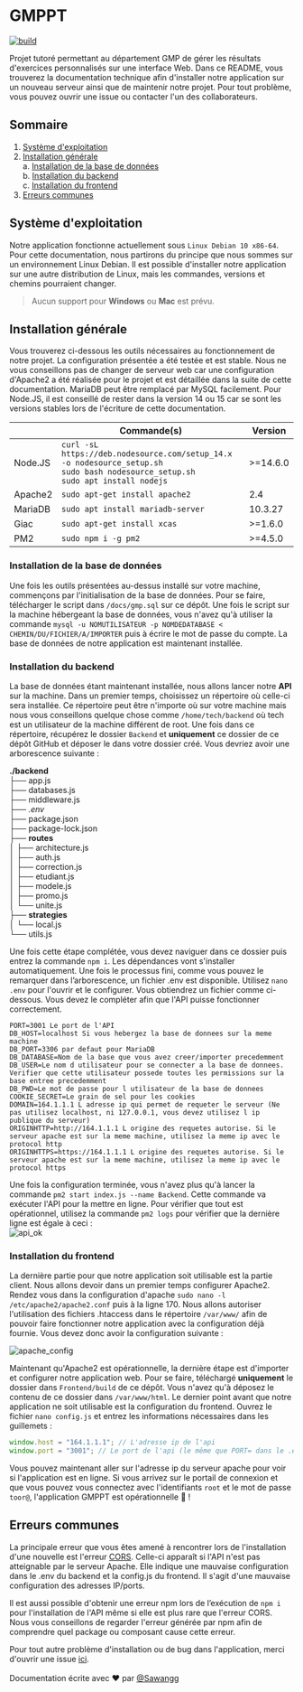 # GMPPT
[![build](https://github.com/Sawangg/GMPPT/actions/workflows/node.js.yml/badge.svg)](https://github.com/Sawangg/GMPPT/actions/workflows/node.js.yml)

Projet tutoré permettant au département GMP de gérer les résultats d'exercices personnalisés sur une interface Web. Dans ce README, vous trouverez la documentation technique afin d'installer notre application sur un nouveau serveur ainsi que de maintenir notre projet. Pour tout problème, vous pouvez ouvrir une issue ou contacter l'un des collaborateurs.

## Sommaire

 1. [Système d'exploitation](#os)<br/>
 2. [Installation générale](#installation)<br/>
  a. [Installation de la base de données](#installationBD)<br/>
  b. [Installation du backend](#installationBack)<br/>
  c. [Installation du frontend](#installationFront)<br/>
 4. [Erreurs communes](#erreursCommunes)<br/>

## Système d'exploitation <a id="os"/>

Notre application fonctionne actuellement sous `Linux Debian 10 x86-64`. Pour cette documentation, nous partirons du principe que nous sommes sur un environnement Linux Debian. Il est possible d'installer notre application sur une autre distribution de Linux, mais les commandes, versions et chemins pourraient changer. 
> Aucun support pour **Windows** ou **Mac** est prévu.

## Installation générale <a id="installation"/>

Vous trouverez ci-dessous les outils nécessaires au fonctionnement de notre projet. La configuration présentée a été testée et est stable. Nous ne vous conseillons pas de changer de serveur web car une configuration d'Apache2 a été réalisée pour le projet et est détaillée dans la suite de cette documentation. MariaDB peut être remplacé par MySQL facilement. Pour Node.JS, il est conseillé de rester dans la version 14 ou 15 car se sont les versions stables lors de l'écriture de cette documentation.

|        |Commande(s)                      |Version    |
|--------|---------------------------------|-----------|
|Node.JS |`curl -sL https://deb.nodesource.com/setup_14.x -o nodesource_setup.sh` <br/>`sudo bash nodesource_setup.sh` <br/>`sudo apt install nodejs`|>=14.6.0|             
|Apache2 |`sudo apt-get install apache2`   |2.4        |
|MariaDB |`sudo apt install mariadb-server`|10.3.27    |
|Giac    |`sudo apt-get install xcas`      |>=1.6.0    |
|PM2     |`sudo npm i -g pm2`		   |>=4.5.0    |

### Installation de la base de données <a id="installationBD"/>

Une fois les outils présentées au-dessus installé sur votre machine, commençons par l'initialisation de la base de données. Pour se faire, télécharger le script dans `/docs/gmp.sql` sur ce dépôt. Une fois le script sur la machine hébergeant la base de données, vous n'avez qu'à utiliser la commande `mysql -u NOMUTILISATEUR -p NOMDEDATABASE < CHEMIN/DU/FICHIER/A/IMPORTER` puis à écrire le mot de passe du compte. La base de données de notre application est maintenant installée.

### Installation du backend <a id="installationBack"/>

La base de données étant maintenant installée, nous allons lancer notre **API** sur la machine. Dans un premier temps, choisissez un répertoire où celle-ci sera installée. Ce répertoire peut être n'importe où sur votre machine mais nous vous conseillons quelque chose comme `/home/tech/backend` où tech est un utilisateur de la machine différent de root. Une fois dans ce répertoire, récupérez le dossier `Backend` et **uniquement** ce dossier de ce dépôt GitHub et déposer le dans votre dossier créé. Vous devriez avoir une arborescence suivante : 

**./backend**<br/>
├── app.js<br/>
├── databases.js<br/>
├── middleware.js<br/>
├── *.env*<br/>
├── package.json<br/>
├── package-lock.json<br/>
├── **routes**<br/>
│   ├── architecture.js<br/>
│   ├── auth.js<br/>
│   ├── correction.js<br/>
│   ├── etudiant.js<br/>
│   ├── modele.js<br/>
│   ├── promo.js<br/>
│   └── unite.js<br/>
├── **strategies**<br/>
│   └── local.js<br/>
└── utils.js<br/>

Une fois cette étape complétée, vous devez naviguer dans ce dossier puis entrez la commande `npm i`.
Les dépendances vont s'installer automatiquement. Une fois le processus fini, comme vous pouvez le remarquer dans l’arborescence, un fichier .env est disponible. Utilisez `nano .env` pour l'ouvrir et le configurer. Vous obtiendrez un fichier comme ci-dessous. Vous devez le compléter afin que l'API puisse fonctionner correctement. 
```
PORT=3001 Le port de l'API
DB_HOST=localhost Si vous hebergez la base de donnees sur la meme machine 
DB_PORT=3306 par defaut pour MariaDB 
DB_DATABASE=Nom de la base que vous avez creer/importer precedemment 
DB_USER=Le nom d utilisateur pour se connecter a la base de donnees. Verifier que cette utilisateur possede toutes les permissions sur la base entree precedemment 
DB_PWD=Le mot de passe pour l utilisateur de la base de donnees 
COOKIE_SECRET=Le grain de sel pour les cookies 
DOMAIN=164.1.1.1 L adresse ip qui permet de requeter le serveur (Ne pas utilisez localhost, ni 127.0.0.1, vous devez utilisez l ip publique du serveur) 
ORIGINHTTP=http://164.1.1.1 L origine des requetes autorise. Si le serveur apache est sur la meme machine, utilisez la meme ip avec le protocol http 
ORIGINHTTPS=https://164.1.1.1 L origine des requetes autorise. Si le serveur apache est sur la meme machine, utilisez la meme ip avec le protocol https
```

Une fois la configuration terminée, vous n'avez plus qu'à lancer la commande `pm2 start index.js --name Backend`. Cette commande va exécuter l'API pour la mettre en ligne. Pour vérifier que tout est opérationnel, utilisez la commande `pm2 logs` pour vérifier que la dernière ligne est égale à ceci : <br/>
![api_ok](/docs/assets/api_ok.png?raw=true)

### Installation du frontend <a id="installationFront"/>

La dernière partie pour que notre application soit utilisable est la partie client. Nous allons devoir dans un premier temps configurer Apache2. Rendez vous dans la configuration d'apache `sudo nano -l /etc/apache2/apache2.conf` puis à la ligne 170. Nous allons autoriser l'utilisation des fichiers .htaccess dans le répertoire `/var/www/` afin de pouvoir faire fonctionner notre application avec la configuration déjà fournie. Vous devez donc avoir la configuration suivante : <br/>

![apache_config](/docs/assets/apache_config.png?raw=true)

Maintenant qu'Apache2 est opérationnelle, la dernière étape est d'importer et configurer notre application web. Pour se faire, téléchargé **uniquement** le dossier dans `Frontend/build` de ce dépôt. Vous n'avez qu'à déposez le contenu de ce dossier dans `/var/www/html`. Le dernier point avant que notre application ne soit utilisable est la configuration du frontend. Ouvrez le fichier `nano config.js` et entrez les informations nécessaires dans les guillemets :
```js
window.host = "164.1.1.1"; // L'adresse ip de l'api
window.port = "3001"; // Le port de l'api (le même que PORT= dans le .env)
```
Vous pouvez maintenant aller sur l'adresse ip du serveur apache pour voir si l'application est en ligne. Si vous arrivez sur le portail de connexion et que vous pouvez vous connectez avec l'identifiants `root` et le mot de passe `toor@`, l'application GMPPT est opérationnelle 🎉 !

## Erreurs communes <a id="erreursCommunes"/>

La principale erreur que vous êtes amené à rencontrer lors de l'installation d'une nouvelle est l'erreur <a href ="https://developer.mozilla.org/en-US/docs/Web/HTTP/CORS/Errors" target="_blank"  rel="noreferrer">CORS</a>.
Celle-ci apparaît si l'API n'est pas atteignable par le serveur Apache. Elle indique une mauvaise configuration dans le .env du backend et la config.js du frontend. Il s'agit d'une mauvaise configuration des adresses IP/ports. 

Il est aussi possible d'obtenir une erreur npm lors de l’exécution de `npm i` pour l'installation de l'API même si elle est plus rare que l'erreur CORS. Nous vous conseillons de regarder l'erreur générée par npm afin de comprendre quel package ou composant cause cette erreur.

Pour tout autre problème d'installation ou de bug dans l'application, merci d'ouvrir une issue <a href="https://github.com/Sawangg/GMPPT/issues" target="_blank" rel="noreferrer">ici</a>.
<br/>
<br/>
Documentation écrite avec ❤️ par <a href ="https://github.com/Sawangg" target="_blank"  rel="noreferrer">@Sawangg</a>
